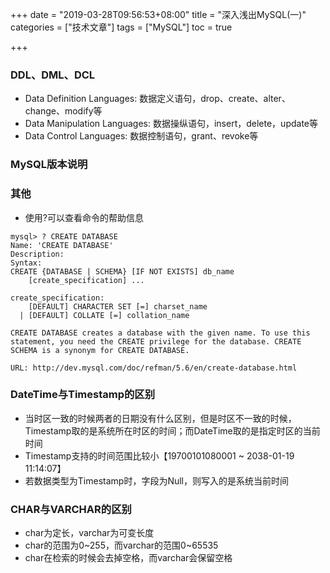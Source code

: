 +++
date = "2019-03-28T09:56:53+08:00" title = "深入浅出MySQL(一)" categories = ["技术文章"] tags = ["MySQL"] toc = true

+++

### DDL、DML、DCL

- Data Definition Languages: 数据定义语句，drop、create、alter、change、modify等
- Data Manipulation Languages: 数据操纵语句，insert，delete，update等
- Data Control Languages: 数据控制语句，grant、revoke等

### MySQL版本说明

### 其他

- 使用?可以查看命令的帮助信息

```
mysql> ? CREATE DATABASE
Name: 'CREATE DATABASE'
Description:
Syntax:
CREATE {DATABASE | SCHEMA} [IF NOT EXISTS] db_name
    [create_specification] ...

create_specification:
    [DEFAULT] CHARACTER SET [=] charset_name
  | [DEFAULT] COLLATE [=] collation_name

CREATE DATABASE creates a database with the given name. To use this
statement, you need the CREATE privilege for the database. CREATE
SCHEMA is a synonym for CREATE DATABASE.

URL: http://dev.mysql.com/doc/refman/5.6/en/create-database.html
```

### DateTime与Timestamp的区别

- 当时区一致的时候两者的日期没有什么区别，但是时区不一致的时候，Timestamp取的是系统所在时区的时间；而DateTime取的是指定时区的当前时间
- Timestamp支持的时间范围比较小【19700101080001 ~ 2038-01-19 11:14:07】
- 若数据类型为Timestamp时，字段为Null，则写入的是系统当前时间

### CHAR与VARCHAR的区别

- char为定长，varchar为可变长度
- char的范围为0~255，而varchar的范围0~65535
- char在检索的时候会去掉空格，而varchar会保留空格